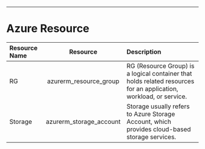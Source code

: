 
_______________________________________________________________________________________________________________________________________________________________________________________________
# Azure Resource
| Resource Name | Resource | Description |
|:-----------|:------------:|:---|
| RG | azurerm_resource_group | RG (Resource Group) is a logical container that holds related resources for an application, workload, or service. |
| Storage      | azurerm_storage_account         | Storage usually refers to Azure Storage Account, which provides cloud-based storage services. |



